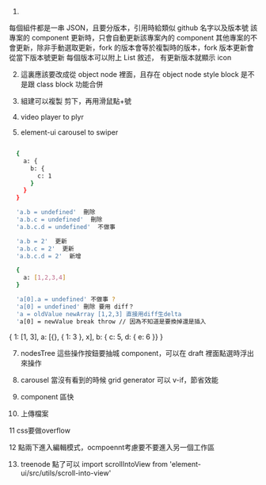 1.

每個組件都是一串 JSON，且要分版本，引用時給類似 github 名字以及版本號
該專案的 component 更新時，只會自動更新該專案內的 component
其他專案的不會更新，除非手動選取更新，fork 的版本會等於複製時的版本，fork 版本更新會從當下版本號更新
每個版本可以附上 List 敘述，
有更新版本就顯示 icon

2. 這裏應該要改成從 object node 裡面，且存在 object node
   style block 是不是跟 class block 功能合併

3. 組建可以複製 剪下，再用滑鼠點+號

4. video player to plyr

5. element-ui carousel to swiper

```bash

  {
    a: {
      b: {
        c: 1
      }
    }
  }

  'a.b = undefined'  刪除
  'a.b.c = undefined'  刪除
  'a.b.c.d = undefined'  不做事

  'a.b = 2'  更新
  'a.b.c = 2'  更新
  'a.b.c.d = 2'  新增

  {
    a: [1,2,3,4]
  }

  'a[0].a = undefined' 不做事 ?
  'a[0] = undefined' 刪除 要用 diff？
  'a = oldValue newArray [1,2,3] 直接用diff生delta
  'a[0] = newValue break throw // 因為不知道是要換掉還是插入

```

{
1: [1, 3],
a: [{}, { 1: 3 }, x],
b: { c: 5, d: { e: 6 }}
}

7. nodesTree 這些操作按鈕要抽城 component，可以在 draft 裡面點選時浮出來操作

8. carousel 當沒有看到的時候 grid generator 可以 v-if，節省效能

9. component 區快

10. 上傳檔案

11 css要做overflow

12 點兩下進入編輯模式，ocmpoennt考慮要不要進入另一個工作區

13. treenode 點了可以  import scrollIntoView from 'element-ui/src/utils/scroll-into-view' 
